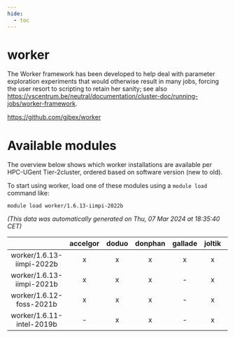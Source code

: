 ```yaml
---
hide:
  - toc
---
```


worker
======


The Worker framework has been developed to help deal with parameter exploration experiments that would otherwise result in many jobs, forcing the user resort to scripting to retain her sanity; see also https://vscentrum.be/neutral/documentation/cluster-doc/running-jobs/worker-framework.

https://github.com/gjbex/worker
# Available modules


The overview below shows which worker installations are available per HPC-UGent Tier-2cluster, ordered based on software version (new to old).

To start using worker, load one of these modules using a `module load` command like:

```shell
module load worker/1.6.13-iimpi-2022b
```

*(This data was automatically generated on Thu, 07 Mar 2024 at 18:35:40 CET)*  

| |accelgor|doduo|donphan|gallade|joltik|skitty|
| :---: | :---: | :---: | :---: | :---: | :---: | :---: |
|worker/1.6.13-iimpi-2022b|x|x|x|x|x|x|
|worker/1.6.13-iimpi-2021b|x|x|x|-|x|x|
|worker/1.6.12-foss-2021b|x|x|x|-|x|x|
|worker/1.6.11-intel-2019b|-|x|x|-|x|x|
